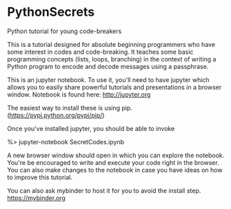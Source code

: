 # PythonSecrets
Python tutorial for young code-breakers

This is a tutorial designed for absolute beginning programmers who have some interest in codes and 
code-breaking. It teaches some basic programming concepts (lists, loops, branching) in the context
of writing a Python program to encode and decode messages using a passphrase. 

This is an jupyter notebook. To use it, you'll need to have jupyter which allows you to 
easily share powerful tutorials and presentations in a browser window. Notebook is found here: 
http://jupyter.org 

The easiest way to install these is using pip. (https://pypi.python.org/pypi/pip/)

Once you've installed jupyter, you should be able to invoke

%> jupyter-notebook SecretCodes.ipynb

A new browser window should open in which you can explore the notebook. You're be encouraged to write
and execute your code right in the browser. You can also make changes to the notebook in case you have
ideas on how to improve this tutorial.

You can also ask mybinder to host it for you to avoid the install step. https://mybinder.org
